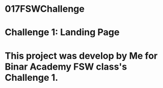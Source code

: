 # 017FSWChallenge
# Challenge 1: Landing Page
# This project was develop by Me for Binar Academy FSW class's Challenge 1.
